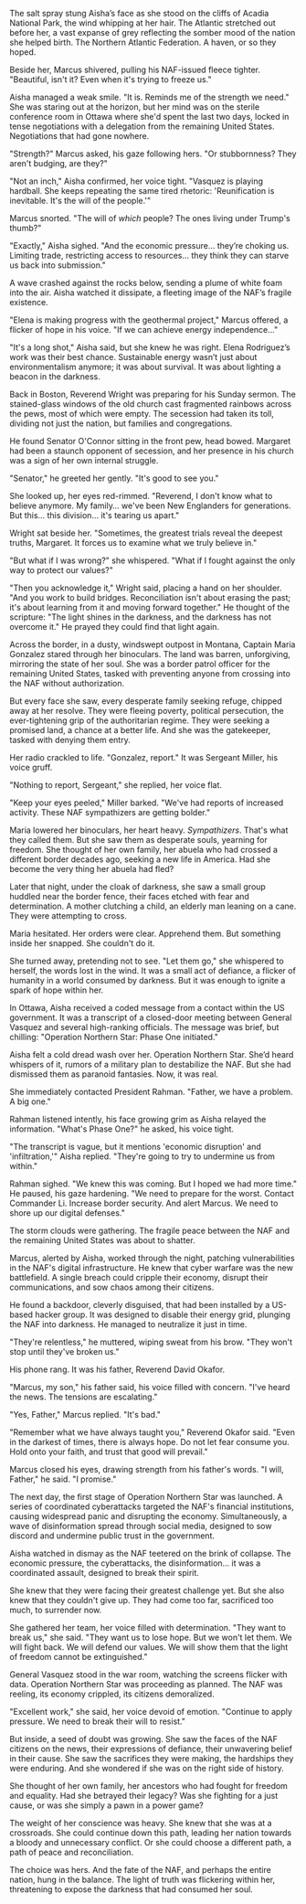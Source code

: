 The salt spray stung Aisha’s face as she stood on the cliffs of Acadia National Park, the wind whipping at her hair. The Atlantic stretched out before her, a vast expanse of grey reflecting the somber mood of the nation she helped birth. The Northern Atlantic Federation. A haven, or so they hoped.

Beside her, Marcus shivered, pulling his NAF-issued fleece tighter. "Beautiful, isn't it? Even when it's trying to freeze us."

Aisha managed a weak smile. "It is. Reminds me of the strength we need." She was staring out at the horizon, but her mind was on the sterile conference room in Ottawa where she'd spent the last two days, locked in tense negotiations with a delegation from the remaining United States. Negotiations that had gone nowhere.

"Strength?" Marcus asked, his gaze following hers. "Or stubbornness? They aren't budging, are they?"

"Not an inch," Aisha confirmed, her voice tight. "Vasquez is playing hardball. She keeps repeating the same tired rhetoric: 'Reunification is inevitable. It's the will of the people.'"

Marcus snorted. "The will of *which* people? The ones living under Trump's thumb?"

"Exactly," Aisha sighed. "And the economic pressure… they’re choking us. Limiting trade, restricting access to resources… they think they can starve us back into submission."

A wave crashed against the rocks below, sending a plume of white foam into the air. Aisha watched it dissipate, a fleeting image of the NAF’s fragile existence.

"Elena is making progress with the geothermal project," Marcus offered, a flicker of hope in his voice. "If we can achieve energy independence…"

"It's a long shot," Aisha said, but she knew he was right. Elena Rodriguez’s work was their best chance. Sustainable energy wasn’t just about environmentalism anymore; it was about survival. It was about lighting a beacon in the darkness.

Back in Boston, Reverend Wright was preparing for his Sunday sermon. The stained-glass windows of the old church cast fragmented rainbows across the pews, most of which were empty. The secession had taken its toll, dividing not just the nation, but families and congregations.

He found Senator O'Connor sitting in the front pew, head bowed. Margaret had been a staunch opponent of secession, and her presence in his church was a sign of her own internal struggle.

"Senator," he greeted her gently. "It's good to see you."

She looked up, her eyes red-rimmed. "Reverend, I don't know what to believe anymore. My family… we've been New Englanders for generations. But this… this division… it's tearing us apart."

Wright sat beside her. "Sometimes, the greatest trials reveal the deepest truths, Margaret. It forces us to examine what we truly believe in."

"But what if I was wrong?" she whispered. "What if I fought against the only way to protect our values?"

"Then you acknowledge it," Wright said, placing a hand on her shoulder. "And you work to build bridges. Reconciliation isn't about erasing the past; it's about learning from it and moving forward together." He thought of the scripture: "The light shines in the darkness, and the darkness has not overcome it." He prayed they could find that light again.

Across the border, in a dusty, windswept outpost in Montana, Captain Maria Gonzalez stared through her binoculars. The land was barren, unforgiving, mirroring the state of her soul. She was a border patrol officer for the remaining United States, tasked with preventing anyone from crossing into the NAF without authorization.

But every face she saw, every desperate family seeking refuge, chipped away at her resolve. They were fleeing poverty, political persecution, the ever-tightening grip of the authoritarian regime. They were seeking a promised land, a chance at a better life. And she was the gatekeeper, tasked with denying them entry.

Her radio crackled to life. "Gonzalez, report." It was Sergeant Miller, his voice gruff.

"Nothing to report, Sergeant," she replied, her voice flat.

"Keep your eyes peeled," Miller barked. "We've had reports of increased activity. These NAF sympathizers are getting bolder."

Maria lowered her binoculars, her heart heavy. *Sympathizers*. That's what they called them. But she saw them as desperate souls, yearning for freedom. She thought of her own family, her abuela who had crossed a different border decades ago, seeking a new life in America. Had she become the very thing her abuela had fled?

Later that night, under the cloak of darkness, she saw a small group huddled near the border fence, their faces etched with fear and determination. A mother clutching a child, an elderly man leaning on a cane. They were attempting to cross.

Maria hesitated. Her orders were clear. Apprehend them. But something inside her snapped. She couldn't do it.

She turned away, pretending not to see. "Let them go," she whispered to herself, the words lost in the wind. It was a small act of defiance, a flicker of humanity in a world consumed by darkness. But it was enough to ignite a spark of hope within her.

In Ottawa, Aisha received a coded message from a contact within the US government. It was a transcript of a closed-door meeting between General Vasquez and several high-ranking officials. The message was brief, but chilling: "Operation Northern Star: Phase One initiated."

Aisha felt a cold dread wash over her. Operation Northern Star. She’d heard whispers of it, rumors of a military plan to destabilize the NAF. But she had dismissed them as paranoid fantasies. Now, it was real.

She immediately contacted President Rahman. "Father, we have a problem. A big one."

Rahman listened intently, his face growing grim as Aisha relayed the information. "What's Phase One?" he asked, his voice tight.

"The transcript is vague, but it mentions 'economic disruption' and 'infiltration,'" Aisha replied. "They're going to try to undermine us from within."

Rahman sighed. "We knew this was coming. But I hoped we had more time." He paused, his gaze hardening. "We need to prepare for the worst. Contact Commander Li. Increase border security. And alert Marcus. We need to shore up our digital defenses."

The storm clouds were gathering. The fragile peace between the NAF and the remaining United States was about to shatter.

Marcus, alerted by Aisha, worked through the night, patching vulnerabilities in the NAF's digital infrastructure. He knew that cyber warfare was the new battlefield. A single breach could cripple their economy, disrupt their communications, and sow chaos among their citizens.

He found a backdoor, cleverly disguised, that had been installed by a US-based hacker group. It was designed to disable their energy grid, plunging the NAF into darkness. He managed to neutralize it just in time.

"They're relentless," he muttered, wiping sweat from his brow. "They won't stop until they've broken us."

His phone rang. It was his father, Reverend David Okafor.

"Marcus, my son," his father said, his voice filled with concern. "I've heard the news. The tensions are escalating."

"Yes, Father," Marcus replied. "It's bad."

"Remember what we have always taught you," Reverend Okafor said. "Even in the darkest of times, there is always hope. Do not let fear consume you. Hold onto your faith, and trust that good will prevail."

Marcus closed his eyes, drawing strength from his father's words. "I will, Father," he said. "I promise."

The next day, the first stage of Operation Northern Star was launched. A series of coordinated cyberattacks targeted the NAF's financial institutions, causing widespread panic and disrupting the economy. Simultaneously, a wave of disinformation spread through social media, designed to sow discord and undermine public trust in the government.

Aisha watched in dismay as the NAF teetered on the brink of collapse. The economic pressure, the cyberattacks, the disinformation… it was a coordinated assault, designed to break their spirit.

She knew that they were facing their greatest challenge yet. But she also knew that they couldn't give up. They had come too far, sacrificed too much, to surrender now.

She gathered her team, her voice filled with determination. "They want to break us," she said. "They want us to lose hope. But we won't let them. We will fight back. We will defend our values. We will show them that the light of freedom cannot be extinguished."

General Vasquez stood in the war room, watching the screens flicker with data. Operation Northern Star was proceeding as planned. The NAF was reeling, its economy crippled, its citizens demoralized.

"Excellent work," she said, her voice devoid of emotion. "Continue to apply pressure. We need to break their will to resist."

But inside, a seed of doubt was growing. She saw the faces of the NAF citizens on the news, their expressions of defiance, their unwavering belief in their cause. She saw the sacrifices they were making, the hardships they were enduring. And she wondered if she was on the right side of history.

She thought of her own family, her ancestors who had fought for freedom and equality. Had she betrayed their legacy? Was she fighting for a just cause, or was she simply a pawn in a power game?

The weight of her conscience was heavy. She knew that she was at a crossroads. She could continue down this path, leading her nation towards a bloody and unnecessary conflict. Or she could choose a different path, a path of peace and reconciliation.

The choice was hers. And the fate of the NAF, and perhaps the entire nation, hung in the balance. The light of truth was flickering within her, threatening to expose the darkness that had consumed her soul.